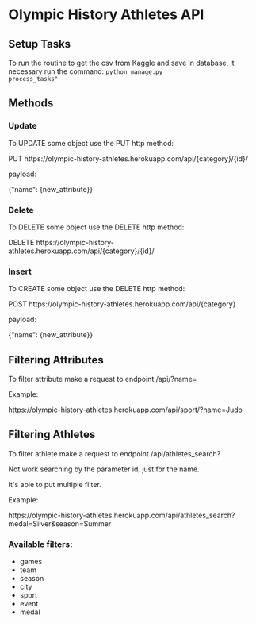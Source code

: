 # Olympic History Athletes API

## Setup Tasks
To run the routine to get the csv from Kaggle and save in database, it necessary run the command:
<code>python manage.py process_tasks"</code>


<h2>Methods</h2>
<p>
<h3>Update</h3>
To UPDATE some object use the PUT http method:
<p>PUT https://olympic-history-athletes.herokuapp.com/api/{category}/{id}/
<p>payload:
<p>{"name": {new_attribute}}

<h3>Delete</h3>
To DELETE some object use the DELETE http method:
<p>DELETE https://olympic-history-athletes.herokuapp.com/api/{category}/{id}/

<h3>Insert</h3>
To CREATE some object use the DELETE http method:
<p>POST https://olympic-history-athletes.herokuapp.com/api/{category}
<p>payload:
<p>{"name": {new_attribute}}


<h2>Filtering Attributes</h2>
To filter attribute make a request to endpoint /api/<category>?name=<attribute>

<p>Example:
<p>https://olympic-history-athletes.herokuapp.com/api/sport/?name=Judo


<h2>Filtering Athletes</h2>
To filter athlete make a request to endpoint /api/athletes_search?<params>
<p>Not work searching by the parameter id, just for the name.
<p>It's able to put multiple filter.
<p>Example:
<p>https://olympic-history-athletes.herokuapp.com/api/athletes_search?medal=Silver&season=Summer

<h3>Available filters:</h3>
<ul>
  <li>games</li>
  <li>team</li>
  <li>season</li>
  <li>city</li>
  <li>sport</li>
  <li>event</li>
  <li>medal</li>
</ul>
